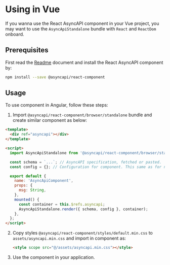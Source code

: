 # Using in Vue

If you wanna use the React AsyncAPI component in your Vue project, you may want to use the `AsyncApiStandalone` bundle with `React` and `ReactDom` onboard.

## Prerequisites

First read the [Readme](../../Readme.md) document and install the React AsyncAPI component by:

```sh
npm install --save @asyncapi/react-component
```

## Usage

To use component in Angular, follow these steps:

1. Import `@asyncapi/react-component/browser/standalone` bundle and create similar component as below:

```html
<template>
  <div ref="asyncapi"></div>
</template>

<script>
  import AsyncApiStandalone from '@asyncapi/react-component/browser/standalone';

  const schema = `...`; // AsyncAPI specification, fetched or pasted.
  const config = {}; // Configuration for component. This same as for normal React component.

  export default {
    name: 'AsyncApiComponent',
    props: {
      msg: String,
    },
    mounted() {
      const container = this.$refs.asyncapi;
      AsyncApiStandalone.render({ schema, config }, container);
    },
  };
</script>
```

2. Copy styles `@asyncapi/react-component/styles/default.min.css` to `assets/asyncapi.min.css` and import in component as:

   ```html
   <style scope src="@/assets/asyncapi.min.css"></style>
   ```

3. Use the component in your application.

